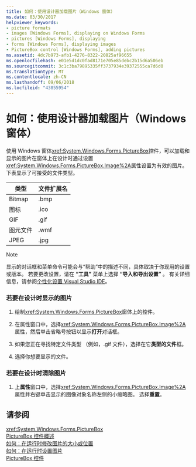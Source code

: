```yaml
---
title: 如何：使用设计器加载图片（Windows 窗体）
ms.date: 03/30/2017
helpviewer_keywords:
- picture formats
- images [Windows Forms], displaying on Windows Forms
- pictures [Windows Forms], displaying
- forms [Windows Forms], displaying images
- PictureBox control [Windows Forms], adding pictures
ms.assetid: 4dc7b973-afb1-4276-8322-20825af96655
ms.openlocfilehash: e01e5d1dc0fad8171e705e85debc2b15d6a506eb
ms.sourcegitcommit: 3c1c3ba79895335ff3737934e39372555ca7d6d0
ms.translationtype: MT
ms.contentlocale: zh-CN
ms.lasthandoff: 09/06/2018
ms.locfileid: "43855954"
---
```

# <a name="how-to-load-a-picture-using-the-designer-windows-forms"></a>如何：使用设计器加载图片（Windows 窗体）
使用 Windows 窗体<xref:System.Windows.Forms.PictureBox>控件，可以加载和显示的图片在窗体上在设计时通过设置<xref:System.Windows.Forms.PictureBox.Image%2A>属性设置为有效的图片。 下表显示了可接受的文件类型。  
  
|类型|文件扩展名|  
|----------|-------------------------|  
|Bitmap|.bmp|  
|图标|.ico|  
|GIF|.gif|  
|图元文件|.wmf|  
|JPEG|.jpg|  
  
> [!NOTE]
>  显示的对话框和菜单命令可能会与“帮助”中的描述不同，具体取决于你现用的设置或版本。 若要更改设置，请在 **“工具”** 菜单上选择 **“导入和导出设置”** 。 有关详细信息，请参阅[个性化设置 Visual Studio IDE](/visualstudio/ide/personalizing-the-visual-studio-ide)。  
  
### <a name="to-display-a-picture-at-design-time"></a>若要在设计时显示的图片  
  
1.  绘制<xref:System.Windows.Forms.PictureBox>窗体上的控件。  
  
2.  在属性窗口中，选择<xref:System.Windows.Forms.PictureBox.Image%2A>属性，然后单击省略号按钮以显示**打开**对话框。  
  
3.  如果您正在寻找特定文件类型 （例如，.gif 文件），选择在它**类型的文件**框。  
  
4.  选择你想要显示的文件。  
  
### <a name="to-clear-the-picture-at-design-time"></a>若要在设计时清除图片  
  
1.  上**属性**窗口中，选择<xref:System.Windows.Forms.PictureBox.Image%2A>属性并右键单击显示的图像对象名称左侧的小缩略图。 选择**重置**。  
  
## <a name="see-also"></a>请参阅  
 <xref:System.Windows.Forms.PictureBox>  
 [PictureBox 控件概述](../../../../docs/framework/winforms/controls/picturebox-control-overview-windows-forms.md)  
 [如何：在运行时修改图片的大小或位置](../../../../docs/framework/winforms/controls/how-to-modify-the-size-or-placement-of-a-picture-at-run-time-windows-forms.md)  
 [如何：在运行时设置图片](../../../../docs/framework/winforms/controls/how-to-set-pictures-at-run-time-windows-forms.md)  
 [PictureBox 控件](../../../../docs/framework/winforms/controls/picturebox-control-windows-forms.md)
